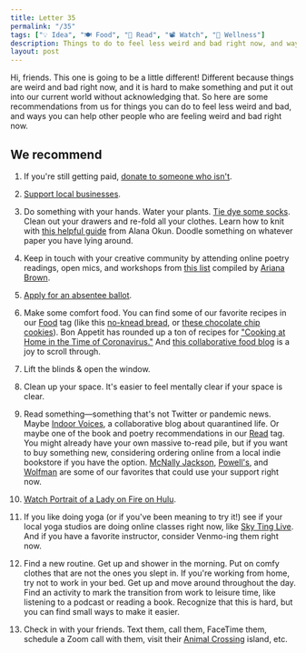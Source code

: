 ```yaml
---
title: Letter 35
permalink: "/35"
tags: ["💡 Idea", "🍽️ Food", "📖 Read", "📽️ Watch", "🧠 Wellness"]
description: Things to do to feel less weird and bad right now, and ways you can help other people who are feeling weird and bad right now.
layout: post
---
```


Hi, friends. This one is going to be a little different! Different because things are weird and bad right now, and it is hard to make something and put it out into our current world without acknowledging that. So here are some recommendations from us for things you can do to feel less weird and bad, and ways you can help other people who are feeling weird and bad right now.

## We recommend

1. If you're still getting paid, [donate to someone who isn't](https://berniesanders.com/lessons-coronavirus-bernie-sanders-addresses-nation/coronavirus-relief-funds/).

2. [Support local businesses](https://twitter.com/hels/status/1242498327838629888?s=21).

3. Do something with your hands. Water your plants. [Tie dye some socks](https://letterstosummer.com/20). Clean out your drawers and re-fold all your clothes. Learn how to knit with [this helpful guide](https://docs.google.com/document/u/1/d/1Loto44Apui8OrTth2sh9MauzxVqlEqDfvNy3gtY3o4U/mobilebasic) from Alana Okun. Doodle something on whatever paper you have lying around.

4. Keep in touch with your creative community by attending online poetry readings, open mics, and workshops from [this list](https://www.patreon.com/posts/poetry-online-35261720) compiled by [Ariana Brown](https://twitter.com/arianathepoet).

5. [Apply for an absentee ballot](https://www.vote.org/absentee-ballot/).

6. Make some comfort food. You can find some of our favorite recipes in our [Food](https://letterstosummer.com/tags/food/) tag (like this [no-knead bread](https://www.thekitchn.com/how-to-make-noknead-bread-home-109343), or [these chocolate chip cookies](https://www.bonappetit.com/recipe/bas-best-chocolate-chip-cookies)). Bon Appetit has rounded up a ton of recipes for ["Cooking at Home in the Time of Coronavirus."](https://www.bonappetit.com/gallery/cooking-at-home-coronavirus) And [this collaborative food blog](https://wearefoodbloggersnow.blogspot.com) is a joy to scroll through.

7. Lift the blinds & open the window.

8. Clean up your space. It's easier to feel mentally clear if your space is clear.

9. Read something—something that's not Twitter or pandemic news. Maybe [Indoor Voices](https://indoor-voices.blogspot.com), a collaborative blog about quarantined life. Or maybe one of the book and poetry recommendations in our [Read](https://letterstosummer.com/tags/read/) tag. You might already have your own massive to-read pile, but if you want to buy something new, considering ordering online from a local indie bookstore if you have the option. [McNally Jackson](https://www.mcnallyjackson.com), [Powell's](https://www.powells.com), and [Wolfman](https://em-wolfman-books.square.site/)  are some of our favorites that could use your support right now.

10. [Watch Portrait of a Lady on Fire on Hulu](https://twitter.com/neonrated/status/1243207001225564161).

11. If you like doing yoga (or if you've been meaning to try it!) see if your local yoga studios are doing online classes right now, like [Sky Ting Live](https://www.skyting.com/tv/live/). And if you have a favorite instructor, consider Venmo-ing them right now.

12. Find a new routine. Get up and shower in the morning. Put on comfy clothes that are not the ones you slept in. If you're working from home, try not to work in your bed. Get up and move around throughout the day. Find an activity to mark the transition from work to leisure time, like listening to a podcast or reading a book. Recognize that this is hard, but you can find small ways to make it easier.

13. Check in with your friends. Text them, call them, FaceTime them, schedule a Zoom call with them, visit their [Animal Crossing](https://animal-crossing.com/new-horizons/) island, etc.
